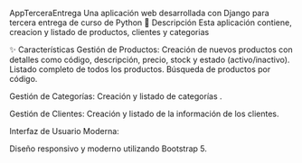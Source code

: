 AppTerceraEntrega
Una aplicación web desarrollada con Django para tercera entrega de curso de Python
📝 Descripción
Esta aplicación contiene, creacion y listado de productos, clientes y categorias

✨ Características
Gestión de Productos:
Creación de nuevos productos con detalles como código, descripción, precio, stock y estado (activo/inactivo).
Listado completo de todos los productos.
Búsqueda de productos por código.

Gestión de Categorías:
Creación y listado de categorías .

Gestión de Clientes:
Creación y listado de la información de los clientes.

Interfaz de Usuario Moderna:

Diseño responsivo y moderno utilizando Bootstrap 5.
